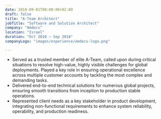 ```yaml
---
date: 2018-09-01T00:00:00+02:00
draft: false
title: "A-Team Architect"
jobTitle: "Software and Solution Architect"
company: "Amdocs"
location: "Israel"
duration: "Oct 2010 – Sep 2018"
companyLogo: "images/experience/amdocs-logo.png"

---
```


- Served as a trusted member of elite A-Team, called upon during critical situations to resolve high-value, highly visible challenges for global deployments. Played a key role in ensuring operational excellence across multiple customer accounts by tackling the most complex and demanding tasks.
- Delivered end-to-end technical solutions for numerous global projects, ensuring smooth transitions from inception to production stable operations.
- Represented client needs as a key stakeholder in product development, integrating non-functional requirements to enhance system reliability, operability, and production readiness.